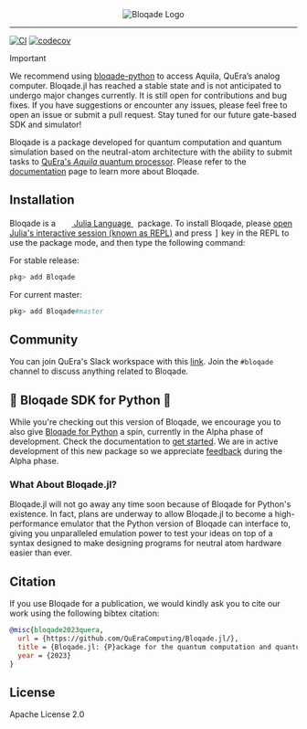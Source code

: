 <div align="center">
<picture>
  <source media="(prefers-color-scheme: dark)" srcset="docs/src/assets/logo-dark.png">
  <source media="(prefers-color-scheme: light)" srcset="docs/src/assets/logo.png">
  <img alt="Bloqade Logo">
</picture>
</div>

---

[![CI](https://github.com/QuEraComputing/Bloqade.jl/actions/workflows/CI.yml/badge.svg)](https://github.com/QuEraComputing/Bloqade.jl/actions/workflows/CI.yml)
[![codecov](https://codecov.io/gh/QuEraComputing/Bloqade.jl/branch/master/graph/badge.svg?token=DYm2XwiTaR)](https://codecov.io/gh/QuEraComputing/Bloqade.jl)

> [!IMPORTANT]
>
> We recommend using [bloqade-python](https://github.com/QuEraComputing/bloqade-python) to access Aquila, QuEra’s analog computer. Bloqade.jl has reached a stable state and is not anticipated to undergo major changes currently. It is still open for contributions and bug fixes. If you have suggestions or encounter any issues, please feel free to open an issue or submit a pull request. Stay tuned for our future gate-based SDK and simulator!

Bloqade is a package developed for quantum computation and quantum simulation based on the neutral-atom architecture with the ability to submit tasks to [QuEra's *Aquila* quantum processor](https://www.quera.com/aquila). Please refer to the [documentation](https://queracomputing.github.io/Bloqade.jl/dev/) page to learn more about Bloqade.

## Installation

<p>
Bloqade is a &nbsp;
    <a href="https://julialang.org">
        <img src="https://raw.githubusercontent.com/JuliaLang/julia-logo-graphics/master/images/julia.ico" width="16em">
        Julia Language
    </a>
    &nbsp; package. To install Bloqade,
    please <a href="https://docs.julialang.org/en/v1/manual/getting-started/">open
    Julia's interactive session (known as REPL)</a> and press <kbd>]</kbd> key in the REPL to use the package mode, and then type the following command:
</p>

For stable release:

```julia
pkg> add Bloqade
```

For current master:

```julia
pkg> add Bloqade#master
```

## Community 

You can join QuEra's Slack workspace with this [link](https://join.slack.com/t/querapublic/shared_invite/zt-1d5jjy2kl-_BxvXJQ4_xs6ZoUclQOTJg). Join the `#bloqade` channel to discuss anything related to Bloqade.

## 🚀 Bloqade SDK for Python 🚀

While you're checking out this version of Bloqade, we encourage you to also give [Bloqade for Python](https://github.com/QuEraComputing/bloqade-python) a spin, currently in the Alpha phase of development. Check the documentation to [get started](https://bloqade.quera.com/0.8.0/#how-do-i-get-started). We are in active development of this new package so we appreciate [feedback](https://bloqade.quera.com/0.8.0/contributing/providing-feedback/) during the Alpha phase.

### What About Bloqade.jl?

Bloqade.jl will not go away any time soon because of Bloqade for Python's existence. In fact, plans are underway to allow Bloqade.jl to become a high-performance emulator that the Python version of Bloqade can interface to, giving you unparalleled emulation power to test your ideas on top of a syntax designed to make designing programs for neutral atom hardware easier than ever.

## Citation

If you use Bloqade for a publication, we would kindly ask you to cite our work using the following bibtex citation:

```bibtex
@misc{bloqade2023quera,
  url = {https://github.com/QuEraComputing/Bloqade.jl/},
  title = {Bloqade.jl: {P}ackage for the quantum computation and quantum simulation based on the neutral-atom architecture.},
  year = {2023}
}
```

## License

Apache License 2.0
